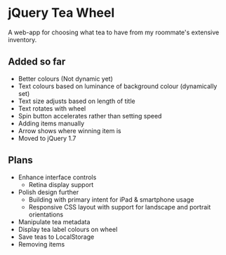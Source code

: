 # jQuery Tea Wheel

A web-app for choosing what tea to have from my roommate's extensive inventory.

## Added so far
* Better colours (Not dynamic yet)
* Text colours based on luminance of background colour (dynamically set)
* Text size adjusts based on length of title
* Text rotates with wheel
* Spin button accelerates rather than setting speed
* Adding items manually
* Arrow shows where winning item is
* Moved to jQuery 1.7

## Plans
* Enhance interface controls
    * Retina display support
* Polish design further
    * Building with primary intent for iPad & smartphone usage
    * Responsive CSS layout with support for landscape and portrait orientations
* Manipulate tea metadata
* Display tea label colours on wheel
* Save teas to LocalStorage
* Removing items